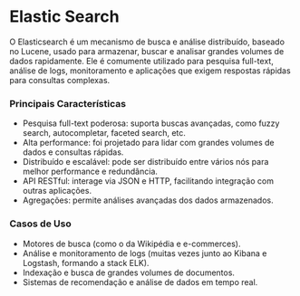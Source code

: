 # Elastic Search

O Elasticsearch é um mecanismo de busca e análise distribuído, baseado no Lucene, usado para armazenar, buscar e analisar grandes volumes de dados rapidamente. Ele é comumente utilizado para pesquisa full-text, análise de logs, monitoramento e aplicações que exigem respostas rápidas para consultas complexas.

### Principais Características

* Pesquisa full-text poderosa: suporta buscas avançadas, como fuzzy search, autocompletar, faceted search, etc.
* Alta performance: foi projetado para lidar com grandes volumes de dados e consultas rápidas.
* Distribuído e escalável: pode ser distribuído entre vários nós para melhor performance e redundância.
* API RESTful: interage via JSON e HTTP, facilitando integração com outras aplicações.
* Agregações: permite análises avançadas dos dados armazenados.


### Casos de Uso

* Motores de busca (como o da Wikipédia e e-commerces).
* Análise e monitoramento de logs (muitas vezes junto ao Kibana e Logstash, formando a stack ELK).
* Indexação e busca de grandes volumes de documentos.
* Sistemas de recomendação e análise de dados em tempo real.

